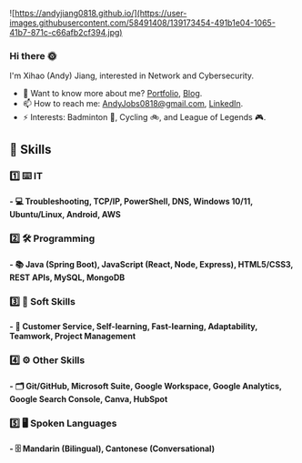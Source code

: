 ![https://andyjiang0818.github.io/](https://user-images.githubusercontent.com/58491408/139173454-491b1e04-1065-41b7-871c-c66afb2cf394.jpg)

### Hi there :sun_with_face:

I'm Xihao (Andy) Jiang, interested in Network and Cybersecurity. 

- 💬 Want to know more about me? [Portfolio](https://andyjiang0818.github.io/), [Blog](https://unremovable-mask-man.blogspot.com/).
- 📫 How to reach me: AndyJobs0818@gmail.com, [LinkedIn](https://www.linkedin.com/in/xihao-andy-jiang/). 
- ⚡ Interests: Badminton :badminton:, Cycling :bike:, and League of Legends :video_game:. 

## :briefcase: Skills
### :one: :keyboard: IT
#### - :computer: Troubleshooting, TCP/IP, PowerShell, DNS, Windows 10/11, Ubuntu/Linux, Android, AWS

### :two: :hammer_and_wrench: Programming
#### - :books: Java (Spring Boot), JavaScript (React, Node, Express), HTML5/CSS3, REST APIs, MySQL, MongoDB

### :three: :link: Soft Skills
#### - :floppy_disk: Customer Service, Self-learning, Fast-learning, Adaptability, Teamwork, Project Management

### :four: :gear: Other Skills
#### - :card_index_dividers: Git/GitHub, Microsoft Suite, Google Workspace, Google Analytics, Google Search Console, Canva, HubSpot

### :five: :desktop_computer: Spoken Languages
#### - :file_cabinet: Mandarin (Bilingual), Cantonese (Conversational)
